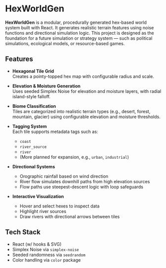 # HexWorldGen

**HexWorldGen** is a modular, procedurally generated hex-based world system built with React. It generates realistic terrain features using noise functions and directional simulation logic. This project is designed as the foundation for a future simulation or strategy system — such as political simulations, ecological models, or resource-based games.

## Features

- **Hexagonal Tile Grid**  
  Creates a pointy-topped hex map with configurable radius and scale.

- **Elevation & Moisture Generation**  
  Uses seeded Simplex Noise for elevation and moisture layers, with radial island-style falloff.

- **Biome Classification**  
  Tiles are categorized into realistic terrain types (e.g., desert, forest, mountain, glacier) using configurable elevation and moisture thresholds.

- **Tagging System**  
  Each tile supports metadata tags such as:
  - `coast`
  - `river_source`
  - `river`
  - (More planned for expansion, e.g., `urban`, `industrial`)

- **Directional Systems**  
  - Orographic rainfall based on wind direction  
  - River flow simulates downhill paths from high elevation sources  
  - Flow paths use steepest-descent logic with loop safeguards

- **Interactive Visualization**  
  - Hover and select hexes to inspect data  
  - Highlight river sources  
  - Draw rivers with directional arrows between tiles

## Tech Stack

- React (w/ hooks & SVG)
- Simplex Noise via `simplex-noise`
- Seeded randomness via `seedrandom`
- Color handling via `color` package

